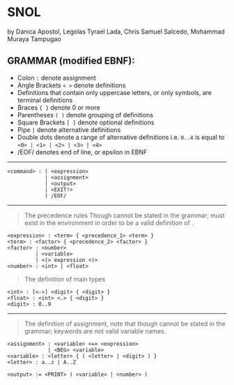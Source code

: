 # SNOL

by Danica Apostol, Legolas Tyrael Lada, Chris Samuel Salcedo, Mohammad Muraya
Tampugao

## GRAMMAR (modified EBNF):

- Colon `:` denote assignment
- Angle Brackets `< >` denote definitions
- Definitions that contain only uppercase letters, or only symbols, are
  terminal definitions
- Braces `{ }` denote 0 or more
- Parentheses `( )` denote grouping of definitions
- Square Brackets `[ ]` denote optional definitions
- Pipe `|` denote alternative definitions
- Double dots denote a range of alternative definitions
  i.e. `0..4` is equal to `<0> | <1> | <2> | <3> | <4>`
- /EOF/ denotes end of line, or epsilon in EBNF

<hr>

    <command> : ( <expression> 
                | <assignment> 
                | <output> 
                | <EXIT!> 
                ) /EOF/
<hr>

> The precedence rules
> Though cannot be stated in the grammar; <variable> must exist in the
> environment in order to be a valid definition of <factor>.

    <expression> : <term> { <precedence_1> <term> }
    <term> : <factor> { <precedence_2> <factor> }
    <factor> : <number> 
             | <variable>
             | <(> expression <)>
    <number> : <int> | <float>

> The definition of main types

    <int> : [<->] <digit> { <digit> }
    <float> : <int> <.> { <digit> }
    <digit> : 0..9

<hr>

> The definition of assignment, note that though cannot be stated in the
> grammar; keywords are not valid variable names.

    <assignment> : <variable> <=> <expression>
                 | <BEG> <variable>
    <variable> : <letter> { ( <letter> | <digit> ) }
    <letter> : a..z | A..Z

    <output> := <PRINT> ( <variable> | <number> )

